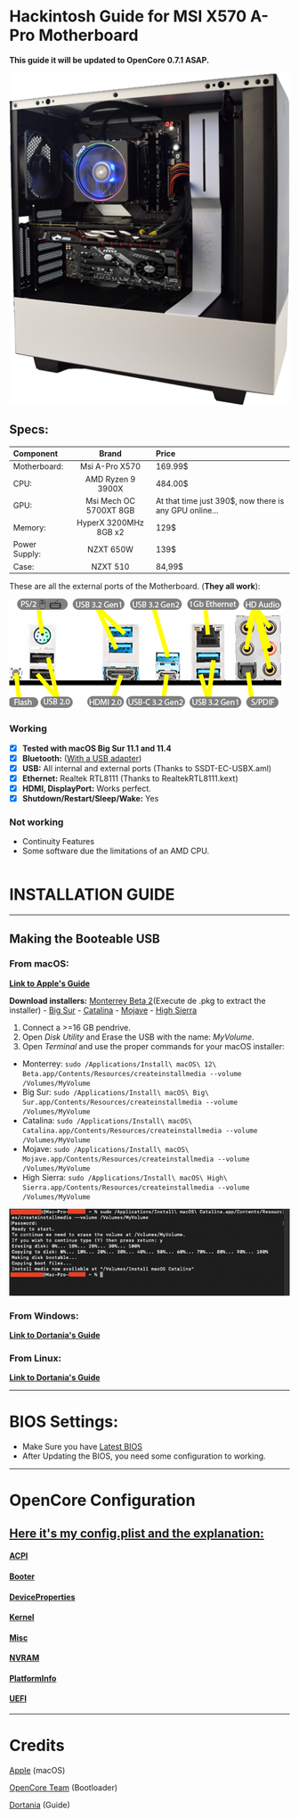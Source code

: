 # Hackintosh Guide for **MSI X570 A-Pro Motherboard**

**This guide it will be updated to OpenCore 0.7.1 ASAP.**

![MSI X570 A-Pro on NZXT 510](Docs/Images/Guide/PC.png)

## Specs:
| Component | Brand | Price |
|:--- |:---:|:--- |
| Motherboard:  | Msi A-Pro X570 | 169.99$ |
| CPU: | AMD Ryzen 9 3900X | 484.00$ |
| GPU: | Msi Mech OC 5700XT 8GB | At that time just 390$, now there is any GPU online... |
| Memory: | HyperX 3200MHz 8GB x2 | 129$ |
| Power Supply: | NZXT 650W | 139$ |
| Case: | NZXT 510 | 84,99$ |

These are all the external ports of the Motherboard. (**They all work**):

![MSI X570 A-PRO Layout](/Docs/Images/Guide/IO_layout.png)

### Working
- [x] **Tested with macOS Big Sur 11.1 and 11.4**
- [x] **Bluetooth:** ([With a USB adapter](amazon.com))
- [x] **USB:** All internal and external ports (Thanks to SSDT-EC-USBX.aml)
- [x] **Ethernet:** Realtek RTL8111 (Thanks to RealtekRTL8111.kext)
- [x] **HDMI, DisplayPort:** Works perfect. 
- [x] **Shutdown/Restart/Sleep/Wake:** Yes

### Not working
- Continuity Features
- Some software due the limitations of an AMD CPU.


```bash
```

# INSTALLATION GUIDE

---

## Making the Booteable USB

### From macOS:
[**Link to Apple's Guide**](https://support.apple.com/en-us/HT201372)

**Download installers:** [Monterrey Beta 2](http://swcdn.apple.com/content/downloads/54/23/071-59953-A_U9D4NB05NR/nqzt71pnylsuux326a4vqexb33oz0auhas/InstallAssistant.pkg)(Execute de .pkg to extract the installer) - [Big Sur](https://itunes.apple.com/us/app/macos-big-sur/id1526878132) - [Catalina](https://itunes.apple.com/us/app/macos-catalina/id1466841314) - [Mojave](https://itunes.apple.com/us/app/macos-mojave/id1398502828) - [High Sierra](https://itunes.apple.com/us/app/macos-high-sierra/id1246284741)

1. Connect a >=16 GB pendrive.
2. Open *Disk Utility* and Erase the USB with the name: *MyVolume*.
3. Open *Terminal* and use the proper commands for your macOS installer:
- Monterrey: `sudo /Applications/Install\ macOS\ 12\ Beta.app/Contents/Resources/createinstallmedia --volume /Volumes/MyVolume`
- Big Sur: `sudo /Applications/Install\ macOS\ Big\ Sur.app/Contents/Resources/createinstallmedia --volume /Volumes/MyVolume`
- Catalina: `sudo /Applications/Install\ macOS\ Catalina.app/Contents/Resources/createinstallmedia --volume /Volumes/MyVolume`
- Mojave: `sudo /Applications/Install\ macOS\ Mojave.app/Contents/Resources/createinstallmedia --volume /Volumes/MyVolume`
- High Sierra: `sudo /Applications/Install\ macOS\ High\ Sierra.app/Contents/Resources/createinstallmedia --volume /Volumes/MyVolume`

![Terminal](/Docs/Images/Guide/BootableUSB.png)

### From Windows:

[**Link to Dortania's Guide**](https://dortania.github.io/OpenCore-Install-Guide/installer-guide/winblows-install.html)

### From Linux:

[**Link to Dortania's Guide**](https://dortania.github.io/OpenCore-Install-Guide/installer-guide/linux-install.html)


---

# BIOS Settings:
- Make Sure you have [Latest BIOS](https://www.msi.com/Motherboard/support/X570-A-PRO#down-bios)
- After Updating the BIOS, you need some configuration to working.

---

# OpenCore Configuration

## [Here it's my config.plist and the explanation:](Docs/config.plist.md)
#### [ACPI](Docs/config.plist.md#acpi)
#### [Booter](Docs/config.plist.md#booter)
#### [DeviceProperties](Docs/config.plist.md#deviceproperties)
#### [Kernel](Docs/config.plist.md#kernel)
#### [Misc](Docs/config.plist.md#misc)
#### [NVRAM](Docs/config.plist.md#nvram)
#### [PlatformInfo](Docs/config.plist.md#platforminfo)
#### [UEFI](Docs/config.plist.md#uefi)

---

# Credits

[Apple](https://apple.com) (macOS)

[OpenCore Team](https://github.com/acidanthera/OpenCorePkg) (Bootloader)

[Dortania](https://dortania.github.io/OpenCore-Install-Guide/config-laptop.plist/amd.html#starting-point) (Guide)
